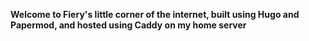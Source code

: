 
**Welcome to Fiery's little corner of the internet, built using Hugo and Papermod, and hosted using Caddy on my home server**

